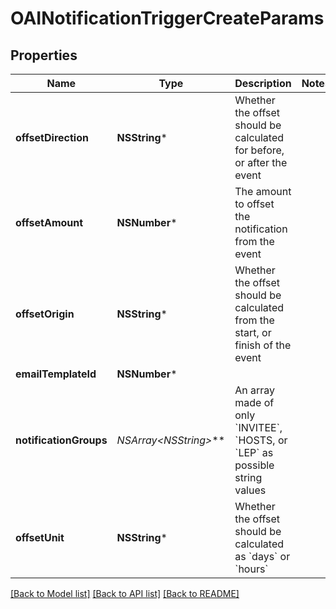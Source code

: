 # OAINotificationTriggerCreateParams

## Properties
Name | Type | Description | Notes
------------ | ------------- | ------------- | -------------
**offsetDirection** | **NSString*** | Whether the offset should be calculated for before, or after the event | 
**offsetAmount** | **NSNumber*** | The amount to offset the notification from the event | 
**offsetOrigin** | **NSString*** | Whether the offset should be calculated from the start, or finish of the event | 
**emailTemplateId** | **NSNumber*** |  | 
**notificationGroups** | **NSArray&lt;NSString*&gt;*** | An array made of only &#x60;INVITEE&#x60;, &#x60;HOSTS, or &#x60;LEP&#x60; as possible string values | 
**offsetUnit** | **NSString*** | Whether the offset should be calculated as &#x60;days&#x60; or &#x60;hours&#x60; | 

[[Back to Model list]](../README.md#documentation-for-models) [[Back to API list]](../README.md#documentation-for-api-endpoints) [[Back to README]](../README.md)



